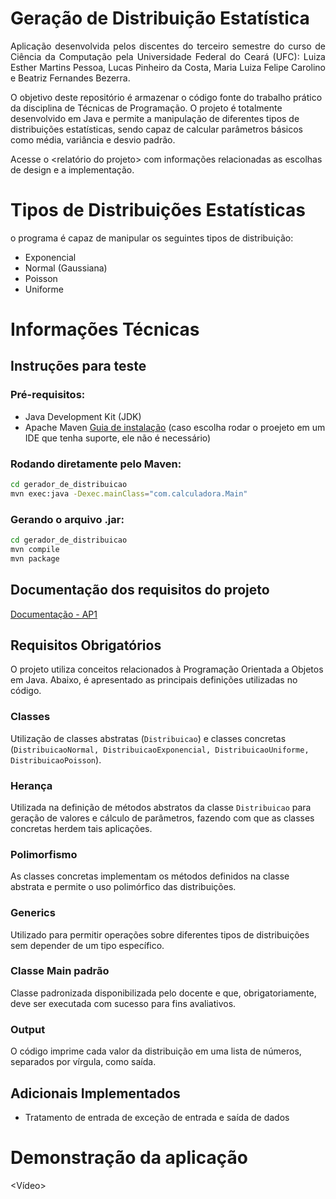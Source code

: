 # Geração de Distribuição Estatística

<p align="justify">
Aplicação desenvolvida pelos discentes do terceiro semestre do curso de Ciência da Computação pela Universidade Federal do Ceará (UFC): Luiza Esther Martins Pessoa, Lucas Pinheiro da Costa, Maria Luiza Felipe Carolino e Beatriz Fernandes Bezerra.

O objetivo deste repositório é armazenar o código fonte do trabalho prático da disciplina de Técnicas de Programação. O projeto é totalmente desenvolvido em Java e permite a manipulação de diferentes tipos de distribuições estatísticas, sendo capaz de calcular
parâmetros básicos como média, variância e desvio padrão.

Acesse o <relatório do projeto> com informações relacionadas as escolhas de design e a implementação.

# Tipos de Distribuições Estatísticas
o programa é capaz de manipular os seguintes tipos de distribuição:
- Exponencial
- Normal (Gaussiana)
- Poisson
- Uniforme

# Informações Técnicas
## Instruções para teste

### Pré-requisitos:
- Java Development Kit (JDK)
- Apache Maven [Guia de instalação](https://maven.apache.org/install.html) (caso escolha rodar o proejeto em um IDE que tenha suporte, ele não é necessário)
### Rodando diretamente pelo Maven:

```bash
cd gerador_de_distribuicao
mvn exec:java -Dexec.mainClass="com.calculadora.Main"
```
### Gerando o arquivo .jar:
```bash
cd gerador_de_distribuicao
mvn compile
mvn package
```

## Documentação dos requisitos do projeto
[Documentação - AP1](https://github.com/EstherMart/Geracao-de-distribuicao-estatisticas/blob/main/2024%20CK%200235%20Avalia%C3%A7%C3%A3o%201.pdf)

## Requisitos Obrigatórios
O projeto utiliza conceitos relacionados à Programação Orientada a Objetos em Java. Abaixo, é apresentado as principais definições utilizadas no código.

### Classes
Utilização de classes abstratas (`Distribuicao`) e classes concretas (`DistribuicaoNormal, DistribuicaoExponencial, DistribuicaoUniforme, DistribuicaoPoisson`).

### Herança
Utilizada na definição de métodos abstratos da classe `Distribuicao` para geração de valores e cálculo de parâmetros, fazendo com que as classes concretas herdem tais aplicações.

### Polimorfismo
As classes concretas implementam os métodos definidos na classe abstrata e permite o uso polimórfico das distribuições.

### Generics
Utilizado para permitir operações sobre diferentes tipos de distribuições sem depender de um tipo específico.

### Classe Main padrão
Classe padronizada disponibilizada pelo docente e que, obrigatoriamente, deve ser executada com sucesso para fins avaliativos.

### Output
O código imprime cada valor da distribuição em uma lista de números, separados por vírgula, como saída.

## Adicionais Implementados
- Tratamento de entrada de exceção de entrada e saída de dados

# Demonstração da aplicação
<Vídeo>

</p>
